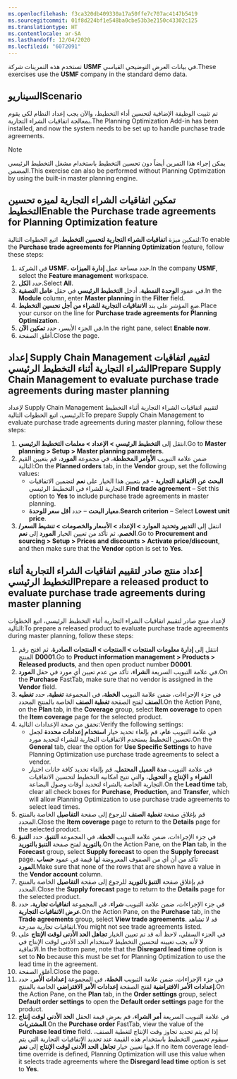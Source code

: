 ```yaml
---
ms.openlocfilehash: f3ca320db409330a17a50ffe7c707ac4147b5419
ms.sourcegitcommit: 01f8d224bf1e548ba0cbe53b3e2150c43302c125
ms.translationtype: HT
ms.contentlocale: ar-SA
ms.lasthandoff: 12/04/2020
ms.locfileid: "6072091"
---
```

<span data-ttu-id="83a7a-101">تستخدم هذه التمرينات شركة **USMF** في بيانات العرض التوضيحي القياسي.</span><span class="sxs-lookup"><span data-stu-id="83a7a-101">These exercises use the **USMF** company in the standard demo data.</span></span> 

## <a name="scenario"></a><span data-ttu-id="83a7a-102">السيناريو</span><span class="sxs-lookup"><span data-stu-id="83a7a-102">Scenario</span></span>
<span data-ttu-id="83a7a-103">تم تثبيت الوظيفة الإضافية لتحسين أداء التخطيط، والآن يجب إعداد النظام لكي يقوم بمعالجة اتفاقيات الشراء التجارية.</span><span class="sxs-lookup"><span data-stu-id="83a7a-103">The Planning Optimization Add-in has been installed, and now the system needs to be set up to handle purchase trade agreements.</span></span> 

> [!NOTE]
> <span data-ttu-id="83a7a-104">يمكن إجراء هذا التمرين أيضاً دون تحسين التخطيط باستخدام مشغل التخطيط الرئيسي المضمن.</span><span class="sxs-lookup"><span data-stu-id="83a7a-104">This exercise can also be performed without Planning Optimization by using the built-in master planning engine.</span></span>


## <a name="enable-the-purchase-trade-agreements-for-planning-optimization-feature"></a><span data-ttu-id="83a7a-105">تمكين اتفاقيات الشراء التجارية لميزه تحسين التخطيط</span><span class="sxs-lookup"><span data-stu-id="83a7a-105">Enable the Purchase trade agreements for Planning Optimization feature</span></span>

<span data-ttu-id="83a7a-106">لتمكين ميزة **اتفاقيات الشراء التجارية لتحسين التخطيط**، اتبع الخطوات التالية:</span><span class="sxs-lookup"><span data-stu-id="83a7a-106">To enable the **Purchase trade agreements for Planning Optimization** feature, follow these steps:</span></span>

1.  <span data-ttu-id="83a7a-107">في الشركة **USMF**، حدد مساحة عمل **إدارة الميزات**.</span><span class="sxs-lookup"><span data-stu-id="83a7a-107">In the company **USMF**, select the **Feature management** workspace.</span></span>
2.  <span data-ttu-id="83a7a-108">حدد **الكل**.</span><span class="sxs-lookup"><span data-stu-id="83a7a-108">Select **All**.</span></span>
3.  <span data-ttu-id="83a7a-109">في عمود **الوحدة النمطية**، أدخل **التخطيط الرئيسي** في حقل **عامل التصفية**.</span><span class="sxs-lookup"><span data-stu-id="83a7a-109">In the **Module** column, enter **Master planning** in the **Filter** field.</span></span> 
4.  <span data-ttu-id="83a7a-110">ضع المؤشر على بند **الاتفاقيات التجارية للشراء من أجل تحسين التخطيط**.</span><span class="sxs-lookup"><span data-stu-id="83a7a-110">Place your cursor on the line for **Purchase trade agreements for Planning Optimization**.</span></span> 
5.  <span data-ttu-id="83a7a-111">في الجزء الأيسر، حدد **تمكين الآن**.</span><span class="sxs-lookup"><span data-stu-id="83a7a-111">In the right pane, select **Enable now**.</span></span>
6.  <span data-ttu-id="83a7a-112">أغلق الصفحة.</span><span class="sxs-lookup"><span data-stu-id="83a7a-112">Close the page.</span></span>

## <a name="prepare-supply-chain-management-to-evaluate-purchase-trade-agreements-during-master-planning"></a><span data-ttu-id="83a7a-113">إعداد Supply Chain Management لتقييم اتفاقيات الشراء التجارية أثناء التخطيط الرئيسي</span><span class="sxs-lookup"><span data-stu-id="83a7a-113">Prepare Supply Chain Management to evaluate purchase trade agreements during master planning</span></span>

<span data-ttu-id="83a7a-114">لإعداد Supply Chain Management لتقييم اتفاقيات الشراء التجارية أثناء التخطيط الرئيسي، اتبع الخطوات التالية:</span><span class="sxs-lookup"><span data-stu-id="83a7a-114">To prepare Supply Chain Management to evaluate purchase trade agreements during master planning, follow these steps:</span></span>

1.  <span data-ttu-id="83a7a-115">انتقل إلى **التخطيط الرئيسي > الإعداد > معلمات التخطيط الرئيسي**.</span><span class="sxs-lookup"><span data-stu-id="83a7a-115">Go to **Master planning > Setup > Master planning parameters**.</span></span> 
2.  <span data-ttu-id="83a7a-116">ضمن علامة التبويب **الأوامر المخططة**، في مجموعة **المورد**، قم بتعيين القيم التالية:</span><span class="sxs-lookup"><span data-stu-id="83a7a-116">On the **Planned orders** tab, in the **Vendor** group, set the following values:</span></span>
    - <span data-ttu-id="83a7a-117">**البحث عن الاتفاقية التجارية** - قم بتعيين هذا الخيار على **نعم** لتضمين الاتفاقيات التجارية للشراء في التخطيط الرئيسي.</span><span class="sxs-lookup"><span data-stu-id="83a7a-117">**Find trade agreement** – Set this option to **Yes** to include purchase trade agreements in master planning.</span></span>
    - <span data-ttu-id="83a7a-118">**معيار البحث** – حدد **أقل سعر للوحدة**.</span><span class="sxs-lookup"><span data-stu-id="83a7a-118">**Search criterion** – Select **Lowest unit price**.</span></span> 
3.  <span data-ttu-id="83a7a-119">انتقل إلى **التدبير وتحديد الموارد > الإعداد > الأسعار والخصومات > تنشيط السعر/الخصم**، ثم تأكد من تعيين الخيار **المورد** إلى **نعم**.</span><span class="sxs-lookup"><span data-stu-id="83a7a-119">Go to **Procurement and sourcing > Setup > Prices and discounts > Activate price/discount**, and then make sure that the **Vendor** option is set to **Yes**.</span></span>

## <a name="prepare-a-released-product-to-evaluate-purchase-trade-agreements-during-master-planning"></a><span data-ttu-id="83a7a-120">إعداد منتج صادر لتقييم اتفاقيات الشراء التجارية أثناء التخطيط الرئيسي</span><span class="sxs-lookup"><span data-stu-id="83a7a-120">Prepare a released product to evaluate purchase trade agreements during master planning</span></span>

<span data-ttu-id="83a7a-121">لإعداد منتج صادر لتقييم اتفاقيات الشراء التجارية أثناء التخطيط الرئيسي، اتبع الخطوات التالية:</span><span class="sxs-lookup"><span data-stu-id="83a7a-121">To prepare a released product to evaluate purchase trade agreements during master planning, follow these steps:</span></span>

1.  <span data-ttu-id="83a7a-122">انتقل إلى **إدارة معلومات المنتجات > المنتجات > المنتجات الصادرة**، ثم افتح رقم المنتج **D0001**.</span><span class="sxs-lookup"><span data-stu-id="83a7a-122">Go to **Product information management > Products > Released products**, and then open product number **D0001**.</span></span>
2.  <span data-ttu-id="83a7a-123">في علامة التبويب السريعة **الشراء**، تأكد من عدم تعيين أي مورد في حقل **المورد**.</span><span class="sxs-lookup"><span data-stu-id="83a7a-123">On the **Purchase** FastTab, make sure that no vendor is assigned in the **Vendor** field.</span></span>
3.  <span data-ttu-id="83a7a-124">في جزء الإجراءات، ضمن علامة التبويب **الخطة**، في المجموعة **تغطية**، حدد **تغطيه الصنف** لفتح الصفحة **تغطية الصنف** الخاصة بالمنتج المحدد.</span><span class="sxs-lookup"><span data-stu-id="83a7a-124">On the Action Pane, on the **Plan** tab, in the **Coverage** group, select **Item coverage** to open the **Item coverage** page for the selected product.</span></span> 
4.  <span data-ttu-id="83a7a-125">تحقق من صحة الإعدادات التالية:</span><span class="sxs-lookup"><span data-stu-id="83a7a-125">Verify the following settings:</span></span>
    - <span data-ttu-id="83a7a-126">في علامة التبويب **عام**، قم بإلغاء تحديد خيار **استخدام إعدادات محددة** لجعل تحسين التخطيط يستخدم الاتفاقيات التجارية للشراء لتحديد مورد.</span><span class="sxs-lookup"><span data-stu-id="83a7a-126">On the **General** tab, clear the option for **Use Specific Settings** to have Planning Optimization use purchase trade agreements to select a vendor.</span></span> 
    - <span data-ttu-id="83a7a-127">في علامة التبويب **مدة العميل المحتمل**، قم بإلغاء تحديد كافة خانات اختيار **الشراء** و **الإنتاج** و **التحويل**، والتي تتيح امكانيه التخطيط لتحسين الاتفاقيات التجارية الخاصة بالشراء لتحديد أوقات وصول البضاعة.</span><span class="sxs-lookup"><span data-stu-id="83a7a-127">On the **Lead time** tab, clear all check boxes for **Purchase**, **Production**, and **Transfer**, which will allow Planning Optimization to use purchase trade agreements to select lead times.</span></span> 
5.  <span data-ttu-id="83a7a-128">قم بإغلاق صفحة **تغطية الصنف** للرجوع إلى صفحة **التفاصيل** الخاصة بالمنتج المحدد.</span><span class="sxs-lookup"><span data-stu-id="83a7a-128">Close the **Item coverage** page to return to the **Details** page for the selected product.</span></span>
6.  <span data-ttu-id="83a7a-129">في جزء الإجراءات، ضمن علامة التبويب **الخطة**، في المجموعة **التنبؤ**، حدد **التنبؤ بالتوريد** لفتح صفحة **التنبؤ بالتوريد**.</span><span class="sxs-lookup"><span data-stu-id="83a7a-129">On the Action Pane, on the **Plan** tab, in the **Forecast** group, select **Supply forecast** to open the **Supply forecast** page.</span></span> <span data-ttu-id="83a7a-130">تأكد من أن أي من الصفوف المعروضة لها قيمة في عمود **حساب المورد**.</span><span class="sxs-lookup"><span data-stu-id="83a7a-130">Make sure that none of the rows that are shown have a value in the **Vendor account** column.</span></span>
7.  <span data-ttu-id="83a7a-131">قم بإغلاق صفحة **التنبؤ بالتوريد** للرجوع إلى صفحة **التفاصيل** الخاصة بالمنتج المحدد.</span><span class="sxs-lookup"><span data-stu-id="83a7a-131">Close the **Supply forecast** page to return to the **Details** page for the selected product.</span></span>
8.  <span data-ttu-id="83a7a-132">في جزء الإجراءات، ضمن علامة التبويب **شراء**، في المجموعة **اتفاقيات تجارية**، حدد **عرض الاتفاقيات التجارية**.</span><span class="sxs-lookup"><span data-stu-id="83a7a-132">On the Action Pane, on the **Purchase** tab, in the **Trade agreements** group, select **View trade agreements**.</span></span> <span data-ttu-id="83a7a-133">قد لا تشاهد اتفاقيات تجارية مدرجة.</span><span class="sxs-lookup"><span data-stu-id="83a7a-133">You might not see trade agreements listed.</span></span> 
9.  <span data-ttu-id="83a7a-134">في الجزء السفلي، لاحظ أنه قد تم تعيين الخيار **تجاهل الحد الأدنى لوقت الإنتاج** على **لا** لأنه يجب تعيينه لتحسين التخطيط لاستخدام الحد الأدنى لوقت الإنتاج في الاتفاقية.</span><span class="sxs-lookup"><span data-stu-id="83a7a-134">In the bottom pane, note that the **Disregard lead time** option is set to **No** because this must be set for Planning Optimization to use the lead time in the agreement.</span></span> 
10. <span data-ttu-id="83a7a-135">أغلق الصفحة.</span><span class="sxs-lookup"><span data-stu-id="83a7a-135">Close the page.</span></span>
11. <span data-ttu-id="83a7a-136">في جزء الإجراءات، ضمن علامة التبويب **الخطة**، في المجموعة **إعدادات الأمر**، حدد **إعدادات الأمر الافتراضية** لفتح الصفحة **إعدادات الأمر الافتراضي** الخاصة بالمنتج.</span><span class="sxs-lookup"><span data-stu-id="83a7a-136">On the Action Pane, on the **Plan** tab, in the **Order settings** group, select **Default order settings** to open the **Default order settings** page for the product.</span></span> 
12. <span data-ttu-id="83a7a-137">في علامة التبويب السريعة **أمر الشراء**، قم بعرض قيمة الحقل **الحد الأدنى لوقت إنتاج المشتريات**.</span><span class="sxs-lookup"><span data-stu-id="83a7a-137">On the **Purchase order** FastTab, view the value of the **Purchase lead time** field.</span></span> <span data-ttu-id="83a7a-138">إذا لم يتم تحديد تجاوز وقت الإنتاج لتغطية الصنف، سيقوم تحسين التخطيط باستخدام هذه القيمة عند تحديد الاتفاقيات التجارية التي يتم فيها تعيين خيار **تجاهل الحد الأدنى لوقت الإنتاج** إلى **نعم**.</span><span class="sxs-lookup"><span data-stu-id="83a7a-138">If no item coverage lead-time override is defined, Planning Optimization will use this value when it selects trade agreements where the **Disregard lead time** option is set to **Yes**.</span></span> 


